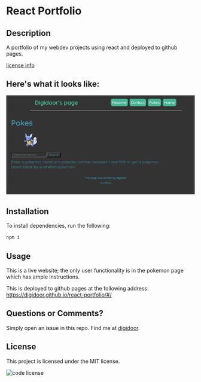 # React Portfolio
## Description
A portfolio of my webdev projects using react and deployed to github pages.

[license info](#license)

## Here's what it looks like:
![screenshot](react-portfolio.png?raw=true "demo")
## Installation
To install dependencies, run the following:
```bash
npm i
```
## Usage
This is a live website; the only user functionality is in the pokemon page which has ample instructions.

This is deployed to github pages at the following address: https://digidoor.github.io/react-portfolio/#/
## Questions or Comments?
Simply open an issue in this repo.
Find me at [digidoor](https://github.com/digidoor/).
## License

This project is licensed under the MIT license.

![code license](https://img.shields.io/badge/license-MIT-blue.svg)
